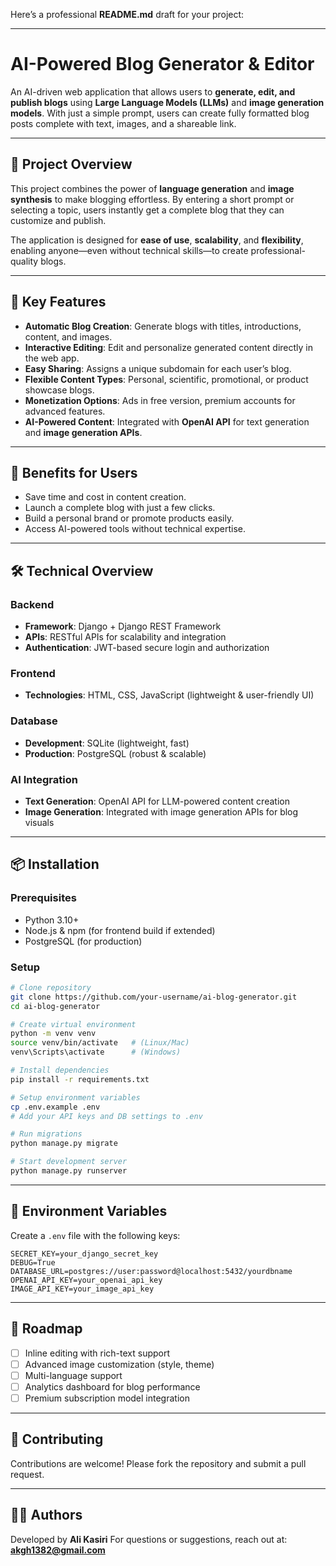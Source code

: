 Here’s a professional **README.md** draft for your project:

---

# AI-Powered Blog Generator & Editor

An AI-driven web application that allows users to **generate, edit, and publish blogs** using **Large Language Models (LLMs)** and **image generation models**. With just a simple prompt, users can create fully formatted blog posts complete with text, images, and a shareable link.

---

## 🚀 Project Overview

This project combines the power of **language generation** and **image synthesis** to make blogging effortless. By entering a short prompt or selecting a topic, users instantly get a complete blog that they can customize and publish.

The application is designed for **ease of use**, **scalability**, and **flexibility**, enabling anyone—even without technical skills—to create professional-quality blogs.

---

## 🎯 Key Features

* **Automatic Blog Creation**: Generate blogs with titles, introductions, content, and images.
* **Interactive Editing**: Edit and personalize generated content directly in the web app.
* **Easy Sharing**: Assigns a unique subdomain for each user’s blog.
* **Flexible Content Types**: Personal, scientific, promotional, or product showcase blogs.
* **Monetization Options**: Ads in free version, premium accounts for advanced features.
* **AI-Powered Content**: Integrated with **OpenAI API** for text generation and **image generation APIs**.

---

## 🌟 Benefits for Users

* Save time and cost in content creation.
* Launch a complete blog with just a few clicks.
* Build a personal brand or promote products easily.
* Access AI-powered tools without technical expertise.

---

## 🛠️ Technical Overview

### Backend

* **Framework**: Django + Django REST Framework
* **APIs**: RESTful APIs for scalability and integration
* **Authentication**: JWT-based secure login and authorization

### Frontend

* **Technologies**: HTML, CSS, JavaScript (lightweight & user-friendly UI)

### Database

* **Development**: SQLite (lightweight, fast)
* **Production**: PostgreSQL (robust & scalable)

### AI Integration

* **Text Generation**: OpenAI API for LLM-powered content creation
* **Image Generation**: Integrated with image generation APIs for blog visuals

---

## 📦 Installation

### Prerequisites

* Python 3.10+
* Node.js & npm (for frontend build if extended)
* PostgreSQL (for production)

### Setup

```bash
# Clone repository
git clone https://github.com/your-username/ai-blog-generator.git
cd ai-blog-generator

# Create virtual environment
python -m venv venv
source venv/bin/activate   # (Linux/Mac)
venv\Scripts\activate      # (Windows)

# Install dependencies
pip install -r requirements.txt

# Setup environment variables
cp .env.example .env
# Add your API keys and DB settings to .env

# Run migrations
python manage.py migrate

# Start development server
python manage.py runserver
```

---

## 🔑 Environment Variables

Create a `.env` file with the following keys:

```
SECRET_KEY=your_django_secret_key
DEBUG=True
DATABASE_URL=postgres://user:password@localhost:5432/yourdbname
OPENAI_API_KEY=your_openai_api_key
IMAGE_API_KEY=your_image_api_key
```

---

## 📌 Roadmap

* [ ] Inline editing with rich-text support
* [ ] Advanced image customization (style, theme)
* [ ] Multi-language support
* [ ] Analytics dashboard for blog performance
* [ ] Premium subscription model integration

---

## 🤝 Contributing

Contributions are welcome! Please fork the repository and submit a pull request.

---

## 👨‍💻 Authors

Developed by **Ali Kasiri**
For questions or suggestions, reach out at: **[akgh1382@gmail.com](mailto:akgh1382@gmail.com)**

